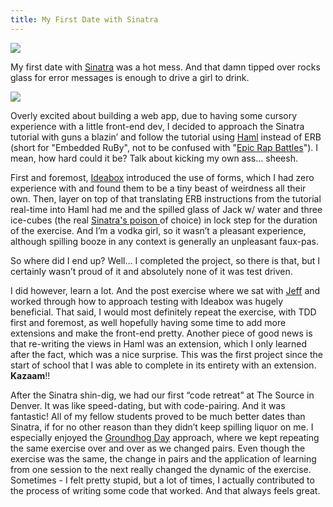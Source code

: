 ```yaml
---
title: My First Date with Sinatra
---
```

![](images/sinatra_girl.png)

My first date with <a href= 'http://www.sinatrarb.com/' target= blank>Sinatra</a> was a hot mess. And that damn tipped over
rocks glass for error messages is enough to drive a girl to drink. 

![](images/rocks-glass.png)

Overly excited about building a web app, due to having some
cursory experience with a little front-end dev, I decided to
approach the Sinatra tutorial with guns a blazin’ and 
follow the tutorial using <a href= 'http://haml.info/' target= blank>Haml</a> instead of ERB (short for "Embedded RuBy", not to be confused with "<a href= 'http://www.epicrapbattlesofhistory.com/' target= blank>Epic Rap Battles</a>"). I mean, how hard could
it be? Talk about kicking my own ass… sheesh. 

First and foremost,
<a href= 'http://tutorials.jumpstartlab.com/projects/idea_box.html'
target= blank>Ideabox</a> introduced the use of forms, which I had zero experience with
and found them to be a tiny beast of weirdness all their own. Then,
layer on top of that translating ERB instructions from the tutorial
real-time into Haml had me and the spilled glass of Jack w/ water
and three ice-cubes (the real <a href= 'http://jrcx.wordpress.com/2012/10/04/sinatrajd/' target= blank>Sinatra's poison </a> of choice) in lock step for the duration of the exercise.
And I’m a vodka girl, so it wasn’t a pleasant experience,
although spilling booze in any context is generally an unpleasant
faux-pas. 

So where did I end up? Well… I completed the project, so
there is that, but I certainly wasn’t proud of it and absolutely none
of it was test driven. 

I did however, learn a lot. And the post exercise where we sat with <a
href= 'https://github.com/jcasimir?source=cc' target= blank>Jeff</a>
and worked through how to approach testing with Ideabox was hugely
beneficial. That said, I would most definitely repeat the exercise,
with TDD first and foremost, as well hopefully having some time to add
more extensions and make the front-end pretty. Another piece of good
news is that re-writing the views in Haml was an extension, which
I only learned after the fact, which was a nice surprise. This
was the first project since the start of school that I was able to
complete in its entirety with an extension. **Kazaam**!!

After the Sinatra shin-dig, we had our first “code retreat” at The
Source in Denver. It was like speed-dating, but with code-pairing.
And it was fantastic! All of my fellow students proved to be much
better dates than Sinatra, if for no other reason than they didn’t keep
spilling liquor on me. I especially enjoyed the <a href=
'http://en.wikipedia.org/wiki/Groundhog_Day_(film)' target= blank>Groundhog Day</a> approach,
where we kept repeating the same exercise over and over as we changed
pairs. Even though the exercise was the same, the change in pairs
and the application of learning from one session to the next really
changed the dynamic of the exercise. Sometimes - I felt pretty stupid,
but a lot of times, I actually contributed to the process of
writing some code that worked. And that always feels great.
